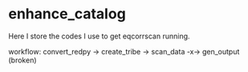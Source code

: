 # enhance_catalog
 
Here I store the codes I use to get eqcorrscan running. 

workflow: convert_redpy -> create_tribe -> scan_data -x-> gen_output (broken)
